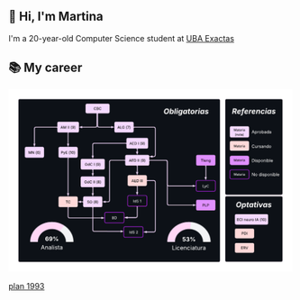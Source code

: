 ## 👋 Hi, I'm Martina 
I'm a 20-year-old Computer Science student at [UBA Exactas](https://computacion.dc.uba.ar/)

## 📚 My career
<img src="./materias.png" alt="mis materias" width="1400"/>

[plan 1993](https://computacion.dc.uba.ar/2025/02/18/transicion-de-plan-1993-a-2023/)